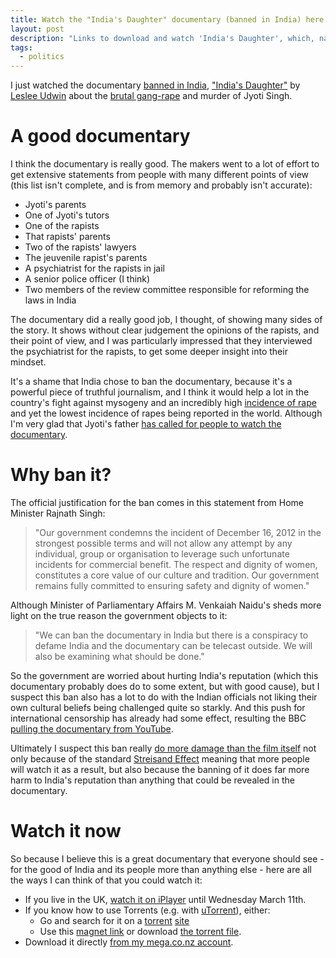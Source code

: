 ```yaml
---
title: Watch the "India's Daughter" documentary (banned in India) here
layout: post
description: "Links to download and watch 'India's Daughter', which, naturally, some editorial commentary."
tags:
  - politics
---
```


I just watched the documentary [banned in India](http://www.cbc.ca/news/world/india-s-daughter-ban-on-gang-rape-film-rattles-fight-for-equality-1.2984447), ["India's Daughter"](http://en.wikipedia.org/wiki/India%27s_Daughter) by [Leslee Udwin](http://en.wikipedia.org/wiki/Leslee_Udwin) about the [brutal gang-rape](http://en.wikipedia.org/wiki/2012_Delhi_gang_rape) and murder of Jyoti Singh.

A good documentary
===

I think the documentary is really good. The makers went to a lot of effort to get extensive statements from people with many different points of view (this list isn't complete, and is from memory and probably isn't accurate):

- Jyoti's parents
- One of Jyoti's tutors
- One of the rapists
- That rapists' parents
- Two of the rapists' lawyers
- The jeuvenile rapist's parents
- A psychiatrist for the rapists in jail
- A senior police officer (I think)
- Two members of the review committee responsible for reforming the laws in India

The documentary did a really good job, I thought, of showing many sides of the story. It shows without clear judgement the opinions of the rapists, and their point of view, and I was particularly impressed that they interviewed the psychiatrist for the rapists, to get some deeper insight into their mindset.

It's a shame that India chose to ban the documentary, because it's a powerful piece of truthful journalism, and I think it would help a lot in the country's fight against mysogeny and an incredibly high [incidence of rape](http://en.wikipedia.org/wiki/Rape_in_India) and yet the lowest incidence of rapes being reported in the world. Although I'm very glad that Jyoti's father [has called for people to watch the documentary](http://www.independent.co.uk/news/world/asia/indians-defy-ban-on-gang-rape-documentary-indias-daughter-by-watching-and-sharing-film-online-10087118.html).

Why ban it?
===

The official justification for the ban comes in this statement from Home Minister Rajnath Singh:

> "Our government condemns the incident of December 16, 2012 in the strongest possible terms and will not allow any attempt by any individual, group or organisation to leverage such unfortunate incidents for commercial benefit. The respect and dignity of women, constitutes a core value of our culture and tradition. Our government remains fully committed to ensuring safety and dignity of women."

Although Minister of Parliamentary Affairs M. Venkaiah Naidu's sheds more light on the true reason the government objects to it:

> "We can ban the documentary in India but there is a conspiracy to defame India and the documentary can be telecast outside. We will also be examining what should be done."

So the government are worried about hurting India's reputation (which this documentary probably does do to some extent, but with good cause), but I suspect this ban also has a lot to do with the Indian officials not liking their own cultural beliefs being challenged quite so starkly.  And this push for international censorship has already had some effect, resulting the BBC [pulling the documentary from YouTube](http://qz.com/357437/now-nobody-can-watch-the-controversial-bbc-documentary-indias-daughter/).

Ultimately I suspect this ban really [do more damage than the film itself](http://qz.com/357973/indias-attempt-to-censor-indias-daughter-may-have-done-more-damage-than-the-film-itself/) not only because of the standard [Streisand Effect](http://en.wikipedia.org/wiki/Streisand_effect) meaning that more people will watch it as a result, but also because the banning of it does far more harm to India's reputation than anything that could be revealed in the documentary.

Watch it now
===

So because I believe this is a great documentary that everyone should see - for the good of India and its people more than anything else - here are all the ways I can think of that you could watch it:

- If you live in the UK, [watch it on iPlayer](http://www.bbc.co.uk/iplayer/episode/b05534p0/storyville-20142015-19-indias-daughter) until Wednesday March 11th.
- If you know how to use Torrents (e.g. with [uTorrent](http://www.utorrent.com/)), either:
  * Go and search for it on a [torrent](http://kickasstorrent.1080p-downloads.com/usearch/india%27s%20daughter/) [site](http://baytorrent.website/s/?q=indias+daughter)
  * Use this [magnet link](magnet:?xt=urn:btih:EB5FAF2AD480DA8D83693676BD1DD758C866AA53&dn=storyville+2015+s22e10+india+s+daughter+720p+pxg&tr=udp%3A%2F%2Fopen.demonii.com%3A1337%2Fannounce) or download [the torrent file](https://transfer.sh/Ocree/indias-daughter.torrent).
- Download it directly [from my mega.co.nz account](https://mega.co.nz/#!HhI1wagB!S_1yu_OayTArguhEJBkCX98X30NUFKDu3kRS_bjLEQo).
